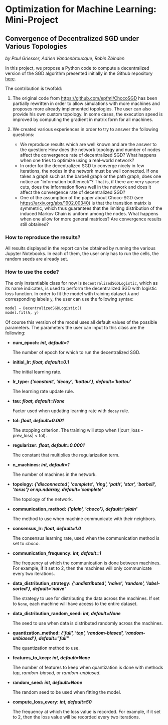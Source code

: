 # Optimization for Machine Learning: Mini-Project

## Convergence of Decentralized SGD under Various Topologies
*by Paul Griesser, Adrien Vandenbroucque, Robin Zbinden*

In this project, we propose a Python code to compute a decentralized version of the SGD algorithm presented initially in the Github repository [here](https://github.com/epfml/ChocoSGD).

The contribution is twofold:

1) The original code from https://github.com/epfml/ChocoSGD has been partially rewritten in order to allow simulations with more machines and proposes more already implemented topologies. The user can also provide his own custom topology. In some cases, the execution speed is improved by computing the gradient in matrix form for all machines.

2) We created various experiences in order to try to answer the following questions:
    - We reproduce results which are well known and are the answer to the question: How does the network topology and number of nodes affect the convergence rate of decentralized SGD? What happens when one tries to optimize using a real-world network?
    - In order for the decentralized SGD to converge nicely in few iterations, the nodes in the network must be well connected. If one takes a graph such as the barbell graph or the path graph, does one notice an "information bottleneck"? That is, if there are very sparse cuts, does the information flows well in the network and does it affect the convergence rate of decentralized SGD?
    - One of the assumption of the paper about Choco-SGD (see https://arxiv.org/abs/1902.00340) is that the transition matrix is symmetric, which thus guarantees that the limiting distribution of the induced Markov Chain is uniform among the nodes. What happens when one allow for more general matrices? Are convergence results still obtained?

### How to reproduce the results?

All results displayed in the report can be obtained by running the various Jupyter Notebooks. In each of them, the user only has to run the cells, the random seeds are already set.

### How to use the code?

The only instantiable class for now is `DecentralizedSGDLogistic`, which as its name indicates, is used to perform the decentralized SGD with logistic loss function. 
In order to fit the model with training dataset `A` and corresponding labels `y`, the user can use the following syntax:

```python
model = DecentralizedSGDLogistic()
model.fit(A, y)
```

Of course this version of the model uses all default values of the possible parameters. The parameters the user can input to this class are the following:

- **num_epoch:** ***int, default=1***

    The number of epoch for which to run the decentralized SGD.
    
- **initial_lr:** ***float, default=0.1***

    The initial learning rate.
    
- **lr_type:** ***{‘constant’, ‘decay’, ‘bottou’}, default='bottou'***

    The learning rate update rule.
    
    
- **tau:** ***float, default=None***
    
    Factor used when updating learning rate with `decay` rule.
    
- **tol:** ***float, default=0.001***

    The stopping criterion. The training will stop when (|curr_loss - prev_loss| < tol). 
    
- **regularizer:** ***float, default=0.0001***

    The constant that multiplies the regularization term.
    
- **n_machines:** ***int, default=1***

    The number of machines in the network.
    
- **topology:** ***{'disconnected', 'complete', 'ring', 'path', 'star', 'barbell', 'torus'} or np.ndarray, default='complete'***

    The topology of the network.
    
- **communication_method:** ***{'plain', 'choco'}, default='plain'***

    The method to use when machine communicate with their neighbors.
    
- **consensus_lr:** ***float, default=1.0***

    The consensus learning rate, used when the communication method is set to *choco*.
    
- **communication_frequency:** ***int, default=1***

    The frequency at which the communication is done between machines. For example, if it set to 2, then the machines will only communicate every two iterations.
    
- **data_distribution_strategy:** ***{'undistributed', 'naive', 'random', 'label-sorted'}, default='naive'***

    The strategy to use for distributing the data across the machines. If set to `None`, each machine will have access to the entire dataset. 
    
- **data_distribution_random_seed:** ***int, default=None***
    
    The seed to use when data is distributed randomly across the machines.
    
- **quantization_method:** ***{'full', 'top', 'random-biased', 'random-unbiased'}, default="full"***

    The quantization method to use.
    
- **features_to_keep:** ***int, default=None***

    The number of features to keep when quantization is done with methods *top*, *random-biased*, or *random-unbiased*.
    
- **random_seed:** ***int, default=None***

    The random seed to be used when fitting the model.
    
- **compute_loss_every:** ***int, default=50***

    The frequency at which the loss value is recorded. For example, if it set to 2, then the loss value will be recorded every two iterations.
